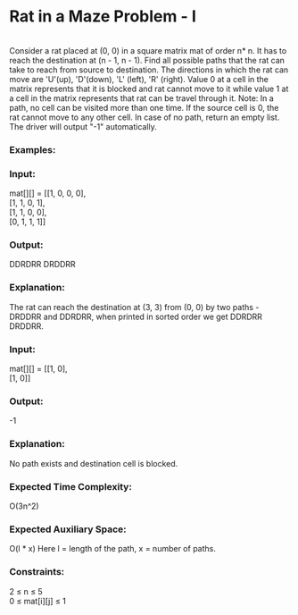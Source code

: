 <h1>Rat in a Maze Problem - I</h1>
<br>
Consider a rat placed at (0, 0) in a square matrix mat of order n* n. It has to reach the destination at (n - 1, n - 1). Find all possible paths that the rat can take to reach from source to destination. The directions in which the rat can move are 'U'(up), 'D'(down), 'L' (left), 'R' (right). Value 0 at a cell in the matrix represents that it is blocked and rat cannot move to it while value 1 at a cell in the matrix represents that rat can be travel through it.
Note: In a path, no cell can be visited more than one time. If the source cell is 0, the rat cannot move to any other cell. In case of no path, return an empty list. The driver will output "-1" automatically.

<h3>Examples:</h3>

<h3>Input:</h3> mat[][] = [[1, 0, 0, 0],<br>
                [1, 1, 0, 1],<br>
                [1, 1, 0, 0],<br>
                [0, 1, 1, 1]]<br>
<h3>Output:</h3> DDRDRR DRDDRR
<h3>Explanation:</h3> The rat can reach the destination at (3, 3) from (0, 0) by two paths - DRDDRR and DDRDRR, when printed in sorted order we get DDRDRR DRDDRR.
<h3>Input:</h3> mat[][] = [[1, 0],<br>
                [1, 0]]<br>
<h3>Output:</h3> -1
<h3>Explanation:</h3> No path exists and destination cell is blocked.
<h3>Expected Time Complexity:</h3> O(3n^2)
<h3>Expected Auxiliary Space:</h3> O(l * x)
Here l = length of the path, x = number of paths.

<h3>Constraints:</h3>
2 ≤ n ≤ 5<br>
0 ≤ mat[i][j] ≤ 1<br>
